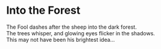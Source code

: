 # Into the Forest  

The Fool dashes after the sheep into the dark forest.  
The trees whisper, and glowing eyes flicker in the shadows.  
This may not have been his brightest idea…  